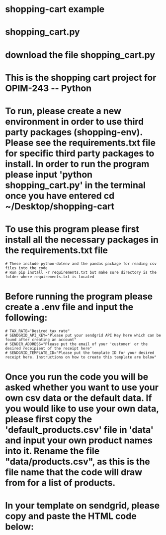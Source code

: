 # shopping-cart example

# shopping_cart.py
# download the file shopping_cart.py

# This is the shopping cart project for OPIM-243 -- Python
# To run, please create a new environment in order to use third party packages (shopping-env). Please see the requirements.txt file for specific third party packages to install. In order to run the program please input 'python shopping_cart.py' in the terminal once you have entered cd ~/Desktop/shopping-cart

# To use this program please first install all the necessary packages in the requirements.txt file
    # These include python-dotenv and the pandas package for reading csv files into the code 
    # Run pip install -r requirements.txt but make sure directory is the folder where requirements.txt is located

# Before running the program please create a .env file and input the following:
    # TAX_RATE="Desired tax rate"
    # SENDGRID_API_KEY="Please put your sendgrid API Key here which can be found after creating an account"
    # SENDER_ADDRESS="Please put the email of your 'customer' or the desired receipient of the receipt here"
    # SENDGRID_TEMPLATE_ID="Please put the template ID for your desired receipt here. Instructions on how to create this template are below"

# Once you run the code you will be asked whether you want to use your own csv data or the default data. If you would like to use your own data, please first copy the 'default_products.csv' file in 'data' and input your own product names into it. Rename the file "data/products.csv", as this is the file name that the code will draw from for a list of products. 

# In your template on sendgrid, please copy and paste the HTML code below: 
#
 <!-- <html>
    
    <img src="https://www.shareicon.net/data/128x128/2016/05/04/759867_food_512x512.png">

<h3>Hello this is your receipt!</h3>
<p>Checkout Date: {{date}}</p>
<p>Checkout Time: {{time}}<p>

<ul>
{{#each products}}
	<li>You ordered: ... {{this.name}}</li>
{{/each}}
</ul>

<p>Subtotal: {{subtotal_price_usd}}</p>
<p>Tax: {{tax_usd}}</p>
<p>Total: {{total_price_usd}}</p>
      <div data-role="module-unsubscribe" class="module" role="module" data-type="unsubscribe" style="color:#444444; font-size:12px; line-height:20px; padding:16px 16px 16px 16px; text-align:Center;" data-muid="4e838cf3-9892-4a6d-94d6-170e474d21e5">
        
        <p style="font-size:12px; line-height:20px;">
          <a class="Unsubscribe--unsubscribeLink" href="{{{unsubscribe}}}" target="_blank" style="font-family:sans-serif;text-decoration:none;">
            Unsubscribe
          </a>
          -
          <a href="{{{unsubscribe_preferences}}}" target="_blank" class="Unsubscribe--unsubscribePreferences" style="font-family:sans-serif;text-decoration:none;">
            Unsubscribe Preferences
          </a>
        </p>
      </div>
    </body>
  </html>
 -->

